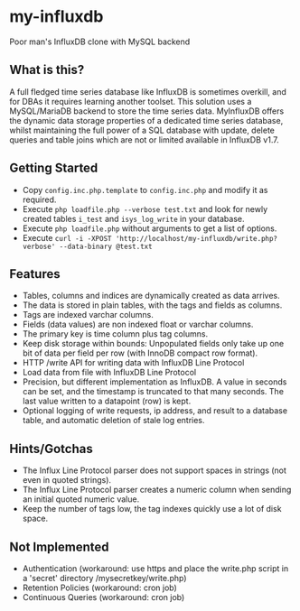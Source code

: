 # my-influxdb
Poor man's InfluxDB clone with MySQL backend

## What is this?
A full fledged time series database like InfluxDB is sometimes overkill, and for DBAs it requires learning another toolset. This solution uses a MySQL/MariaDB backend to store the time series data. MyInfluxDB offers the dynamic data storage properties of a dedicated time series database, whilst maintaining the full power of a SQL database with update, delete queries and table joins which are not or limited available in InfluxDB v1.7. 

## Getting Started
- Copy ```config.inc.php.template``` to ```config.inc.php``` and modify it as required.
- Execute ```php loadfile.php --verbose test.txt``` and look for newly created tables ```i_test``` and ```isys_log_write``` in your database.
- Execute ```php loadfile.php``` without arguments to get a list of options.
- Execute ```curl -i -XPOST 'http://localhost/my-influxdb/write.php?verbose' --data-binary @test.txt```

## Features
- Tables, columns and indices are dynamically created as data arrives.
- The data is stored in plain tables, with the tags and fields as columns. 
- Tags are indexed varchar columns.
- Fields (data values) are non indexed float or varchar columns. 
- The primary key is time column plus tag columns. 
- Keep disk storage within bounds: Unpopulated fields only take up one bit of data per field per row (with InnoDB compact row format).
- HTTP /write API for writing data with InfluxDB Line Protocol 
- Load data from file with InfluxDB Line Protocol 
- Precision, but different implementation as InfluxDB. A value in seconds can be set, and the timestamp is truncated to that many seconds. The last value written to a datapoint (row) is kept.
- Optional logging of write requests, ip address, and result to a database table, and automatic deletion of stale log entries. 

## Hints/Gotchas
- The Influx Line Protocol parser does not support spaces in strings (not even in quoted strings).
- The Influx Line Protocol parser creates a numeric column when sending an initial quoted numeric value.
- Keep the number of tags low, the tag indexes quickly use a lot of disk space. 

## Not Implemented
- Authentication (workaround: use https and place the write.php script in a 'secret' directory /mysecretkey/write.php)
- Retention Policies (workaround: cron job)
- Continuous Queries (workaround: cron job)
